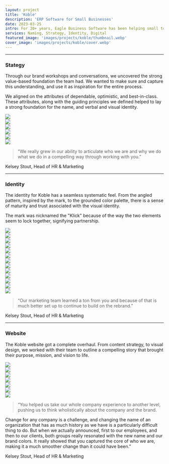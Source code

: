 ```yaml
---
layout: project
title: 'Koble'
description: 'ERP Software for Small Businesses'
date: 2023-03-25
intro: For 30+ years, Eagle Business Software has been helping small to medium-sized enterprises manage and grow their businesses. EBS had reached a point where their mission, and focus were not aligned with their brand. We worked with their team to establish a new name, Koble, as well as a brand strategy, visual identity, and website. <p>Collaborators&#x3a; <a target="_blank" href="https://mattyow.com/">Matt Yow</a> (Naming)</p>
services: Naming, Strategy, Identity, Digital
featured_image: 'images/projects/koble/thumbnail.webp'
cover_image: 'images/projects/koble/cover.webp'
---
```


<hr class="span-12" />

<div class="span-12 md-span-6">
    <h3 class="displayLarge">Stategy</h3>
</div>

<div class="span-12 md-span-6 md-start-7">
    <p>Through our brand workshops and conversations, we uncovered the strong value-based foundation the team had. We wanted to make sure and capture this understanding, and use it as inspiration for the entire process.</p>
    <p>We aligned on the attributes of dependable, optimistic, and best-in-class. These attributes, along with the guiding principles we defined helped to lay a strong foundation for the name, and verbal and visual identity.</p>
</div>

<div class="span-12 pt1 lg-pt2">
    <img src="{{ '/images/projects/koble/strategy.webp' | relative_url }}" />
</div>

<div class="span-12 sm-span-6 pt1 lg-pt2">
     <img src="{{ '/images/projects/koble/attributes.webp' | relative_url }}" />
</div>
<div class="span-12 sm-span-6 pt1 lg-pt2">
    <img src="{{ '/images/projects/koble/stickies.webp' | relative_url }}" />
</div>

<div class="span-12 pt1 lg-pt2">
    <img src="{{ '/images/projects/koble/theme.webp' | relative_url }}" />
</div>

<div class="span-12 sm-span-6 pt1 lg-pt2">
     <img src="{{ '/images/projects/koble/naming.webp' | relative_url }}" />
</div>
<div class="span-12 sm-span-6 pt1 lg-pt2 mb6">
    <img src="{{ '/images/projects/koble/koble-meaning.webp' | relative_url }}" />
</div>

<div class="span-12 md-span-10 pb6 mb6 mt10">
    <blockquote><span>“</span>We really grew in our ability to articulate who we are and why we do what we do in a compelling way through working with you.”</blockquote>
    <p>Kelsey Stout, Head of HR & Marketing</p>
</div>


<hr class="span-12" />

<div class="span-12 md-span-6">
    <h3 class="displayLarge">Identity</h3>
</div>

<div class="span-12 md-span-6 md-start-7">
    <p>The identity for Koble has a seamless systematic feel. From the angled pattern, inspired by the mark, to the grounded color palette, there is a sense of maturity and trust associated with the visual identity.</p>
    <p>The mark was nicknamed the "Klick" because of the way the two elements seem to lock together, signifying partnership.</p>
</div>

<div class="span-12 pt1 lg-pt2">
    <img src="{{ '/images/projects/koble/lockup.webp' | relative_url }}" />
</div>

<div class="span-12 sm-span-6 pt1 lg-pt2">
     <img src="{{ '/images/projects/koble/before.webp' | relative_url }}" />
</div>
<div class="span-12 sm-span-6 pt1 lg-pt2">
    <img src="{{ '/images/projects/koble/after.webp' | relative_url }}" />
</div>

<div class="span-12 pt1 lg-pt2">
    <img src="{{ '/images/projects/koble/sign.webp' | relative_url }}" />
</div>

<div class="span-12 sm-span-6 pt1 lg-pt2">
     <img src="{{ '/images/projects/koble/tote.webp' | relative_url }}" />
</div>
<div class="span-12 sm-span-6 pt1 lg-pt2">
    <img src="{{ '/images/projects/koble/sweatshirt.webp' | relative_url }}" />
</div>

<div class="span-12 pt1 lg-pt2">
    <img src="{{ '/images/projects/koble/ooh.webp' | relative_url }}" />
</div>

<div class="span-12 pt1 lg-pt2">
    <img src="{{ '/images/projects/koble/business-cards.webp' | relative_url }}" />
</div>

<div class="span-12 sm-span-6 pt1 lg-pt2">
     <img src="{{ '/images/projects/koble/pattern.gif' | relative_url }}" />
</div>
<div class="span-12 sm-span-6 pt1 lg-pt2">
    <img src="{{ '/images/projects/koble/color.webp' | relative_url }}" />
</div>

<div class="span-12 sm-span-6 pt1 lg-pt2">
     <img src="{{ '/images/projects/koble/type.webp' | relative_url }}" />
</div>
<div class="span-12 sm-span-6 pt1 lg-pt2">
    <img src="{{ '/images/projects/koble/type-2.webp' | relative_url }}" />
</div>

<div class="span-12 pt1 lg-pt2 mb6">
    <img src="{{ '/images/projects/koble/billboard.webp' | relative_url }}" />
</div>

<div class="span-12 md-span-10 pb6 mb6 mt10">
    <blockquote><span>“</span>Our marketing team learned a ton from you and because of that is much better set up to continue to build on the rebrand.”</blockquote>
    <p>Kelsey Stout, Head of HR & Marketing</p>
</div>

<hr class="span-12" />

<div class="span-12 md-span-6">
    <h3 class="displayLarge">Website</h3>
</div>

<div class="span-12 md-span-6 md-start-7">
   <p>The Koble website got a complete overhaul. From content strategy, to visual design, we worked with their team to outline a compelling story that brought their purpose, mission, and vision to life.</p>
</div>

<div class="span-12 pt1 lg-pt2">
    <img src="{{ '/images/projects/koble/lofi.webp' | relative_url }}" />
</div>

<div class="span-12 sm-span-6 pt1 lg-pt2">
     <img src="{{ '/images/projects/koble/wireframe-1.webp' | relative_url }}" />
</div>
<div class="span-12 sm-span-6 pt1 lg-pt2">
    <img src="{{ '/images/projects/koble/wireframe-2.webp' | relative_url }}" />
</div>

<div class="span-12 pt1 lg-pt2">
    <img src="{{ '/images/projects/koble/website.webp' | relative_url }}" />
</div>

<div class="span-12 pt1 lg-pt2">
    <img src="{{ '/images/projects/koble/envelope-device.webp' | relative_url }}" />
</div>

<div class="span-12 sm-span-6 pt1 lg-pt2">
     <img src="{{ '/images/projects/koble/home.webp' | relative_url }}" />
</div>
<div class="span-12 sm-span-6 pt1 lg-pt2">
    <img src="{{ '/images/projects/koble/company.webp' | relative_url }}" />
</div>


<div class="span-12 md-span-10 mt10">
    <blockquote><span>“</span>You helped us take our whole company experience to another level, pushing us to think wholistically about the company and the brand.</blockquote>
    <p>Change for any company is a challenge, and changing the name of an organization that has as much history as we have is a particularly difficult thing to do. But when we actually announced, first to our employees, and then to our clients, both groups really resonated with the new name and our brand colors. It really showed that you captured the core of who we are, making it a much smoother change than it could have been.”</p>
    <p>Kelsey Stout, Head of HR & Marketing</p>
</div>

